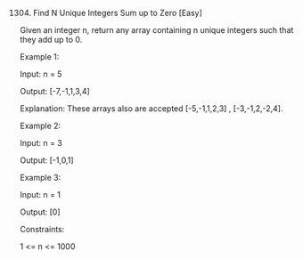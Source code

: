 1304. Find N Unique Integers Sum up to Zero
[Easy]

Given an integer n, return any array containing n unique integers such that they add up to 0.

Example 1:

Input: n = 5

Output: [-7,-1,1,3,4]

Explanation: These arrays also are accepted [-5,-1,1,2,3] , [-3,-1,2,-2,4].

Example 2:

Input: n = 3

Output: [-1,0,1]

Example 3:

Input: n = 1

Output: [0]
 

Constraints:

1 <= n <= 1000
